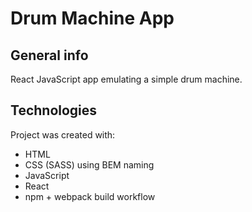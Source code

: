 # Drum Machine App

## General info
React JavaScript app emulating a simple drum machine.

## Technologies
Project was created with:
* HTML
* CSS (SASS) using BEM naming
* JavaScript
* React
* npm + webpack build workflow
